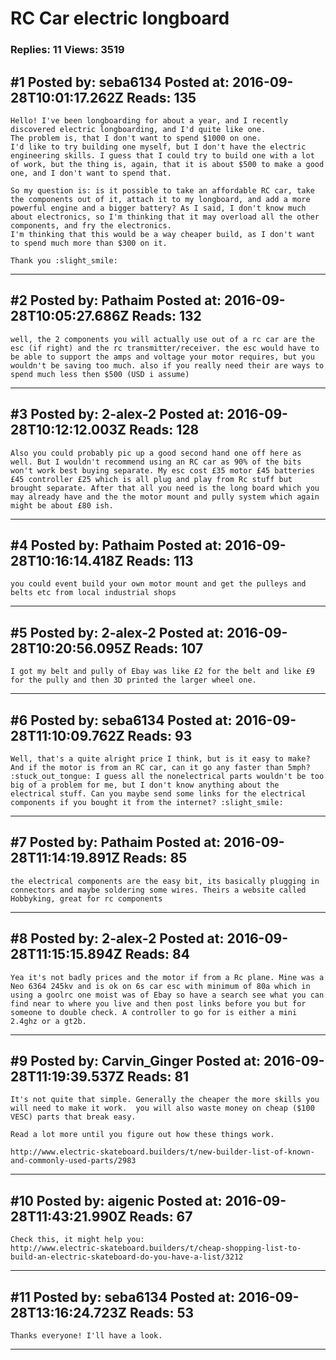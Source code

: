 # RC Car electric longboard

### Replies: 11 Views: 3519

## \#1 Posted by: seba6134 Posted at: 2016-09-28T10:01:17.262Z Reads: 135

```
Hello! I've been longboarding for about a year, and I recently discovered electric longboarding, and I'd quite like one.
The problem is, that I don't want to spend $1000 on one.
I'd like to try building one myself, but I don't have the electric engineering skills. I guess that I could try to build one with a lot of work, but the thing is, again, that it is about $500 to make a good one, and I don't want to spend that.

So my question is: is it possible to take an affordable RC car, take the components out of it, attach it to my longboard, and add a more powerful engine and a bigger battery? As I said, I don't know much about electronics, so I'm thinking that it may overload all the other components, and fry the electronics.
I'm thinking that this would be a way cheaper build, as I don't want to spend much more than $300 on it.

Thank you :slight_smile:
```

---
## \#2 Posted by: Pathaim Posted at: 2016-09-28T10:05:27.686Z Reads: 132

```
well, the 2 components you will actually use out of a rc car are the esc (if right) and the rc transmitter/receiver. the esc would have to be able to support the amps and voltage your motor requires, but you wouldn't be saving too much. also if you really need their are ways to spend much less then $500 (USD i assume)
```

---
## \#3 Posted by: 2-alex-2 Posted at: 2016-09-28T10:12:12.003Z Reads: 128

```
Also you could probably pic up a good second hand one off here as well. But I wouldn't recommend using an RC car as 90% of the bits won't work best buying separate. My esc cost £35 motor £45 batteries £45 controller £25 which is all plug and play from Rc stuff but brought separate. After that all you need is the long board which you may already have and the the motor mount and pully system which again might be about £80 ish.
```

---
## \#4 Posted by: Pathaim Posted at: 2016-09-28T10:16:14.418Z Reads: 113

```
you could event build your own motor mount and get the pulleys and belts etc from local industrial shops
```

---
## \#5 Posted by: 2-alex-2 Posted at: 2016-09-28T10:20:56.095Z Reads: 107

```
I got my belt and pully of Ebay was like £2 for the belt and like £9 for the pully and then 3D printed the larger wheel one.
```

---
## \#6 Posted by: seba6134 Posted at: 2016-09-28T11:10:09.762Z Reads: 93

```
Well, that's a quite alright price I think, but is it easy to make? And if the motor is from an RC car, can it go any faster than 5mph? :stuck_out_tongue: I guess all the nonelectrical parts wouldn't be too big of a problem for me, but I don't know anything about the electrical stuff. Can you maybe send some links for the electrical components if you bought it from the internet? :slight_smile:
```

---
## \#7 Posted by: Pathaim Posted at: 2016-09-28T11:14:19.891Z Reads: 85

```
the electrical components are the easy bit, its basically plugging in connectors and maybe soldering some wires. Theirs a website called Hobbyking, great for rc components
```

---
## \#8 Posted by: 2-alex-2 Posted at: 2016-09-28T11:15:15.894Z Reads: 84

```
Yea it's not badly prices and the motor if from a Rc plane. Mine was a Neo 6364 245kv and is ok on 6s car esc with minimum of 80a which in using a goolrc one moist was of Ebay so have a search see what you can find near to where you live and then post links before you but for someone to double check. A controller to go for is either a mini 2.4ghz or a gt2b.
```

---
## \#9 Posted by: Carvin_Ginger Posted at: 2016-09-28T11:19:39.537Z Reads: 81

```
It's not quite that simple. Generally the cheaper the more skills you will need to make it work.  you will also waste money on cheap ($100 VESC) parts that break easy.

Read a lot more until you figure out how these things work.

http://www.electric-skateboard.builders/t/new-builder-list-of-known-and-commonly-used-parts/2983
```

---
## \#10 Posted by: aigenic Posted at: 2016-09-28T11:43:21.990Z Reads: 67

```
Check this, it might help you:
http://www.electric-skateboard.builders/t/cheap-shopping-list-to-build-an-electric-skateboard-do-you-have-a-list/3212
```

---
## \#11 Posted by: seba6134 Posted at: 2016-09-28T13:16:24.723Z Reads: 53

```
Thanks everyone! I'll have a look.
```

---
